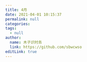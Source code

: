 ```yaml
---
title: 4月
date: 2021-04-01 10:15:37
permalink: null
categories: 
tags: 
  - null
author: 
  name: 木子识时务
  link: https://github.com/sbwcwso
editLink: true
---
```

